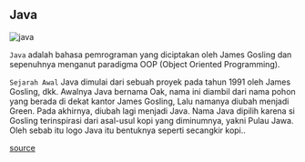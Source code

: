 ## Java

![java](https://raw.githubusercontent.com/ssembara/bahasa-pemrograman/master/cover.png)

`Java` adalah bahasa pemrograman yang diciptakan oleh James Gosling dan sepenuhnya menganut paradigma OOP (Object Oriented Programming).

`Sejarah Awal` Java dimulai dari sebuah proyek pada tahun 1991 oleh James Gosling, dkk. Awalnya Java bernama Oak, nama ini diambil dari nama pohon yang berada di dekat kantor James Gosling, Lalu namanya diubah menjadi Green. Pada akhirnya, diubah lagi menjadi Java. Nama Java dipilih karena si Gosling terinspirasi dari asal-usul kopi yang diminumnya, yakni Pulau Jawa. Oleh sebab itu logo Java itu bentuknya seperti secangkir kopi.. 

[source](https://www.petanikode.com/java-untuk-pemula/)